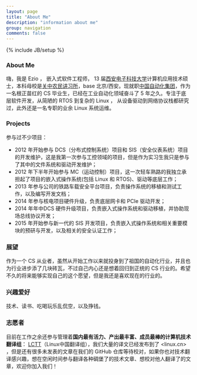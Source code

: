 ```yaml
---
layout: page
title: "About Me"
description: "information about me"
group: navigation
comments: false
---
```

{% include JB/setup %}

### About Me

嗨，我是 Ezio ， 嵌入式软件工程师， 13 届[西安电子科技大学](http://www.xidian.edu.cn/)计算机应用技术硕士，本科母校是[关中农民讲习所](http://www.nwu.edu.cn/)，base 北京/西安。现就职[中国自动化集团](www.cag.com.hk)，作为一名根正苗红的 CS 毕业生，已经在工业自动化领域奋斗了 5 年之久。专注于底层软件开发，从简陋的 RTOS 到复杂的 Linux ， 从设备驱动到网络协议栈都研究过，此外还是一名专职的业余 Linux 系统运维。

### Projects

参与过不少项目：

- 2012 年开始参与 DCS（分布式控制系统）项目和 SIS（安全仪表系统）项目的开发维护，这是我第一次参与工控领域的项目，但是作为实习生我只是参与了其中的文件系统和驱动开发维护；
- 2012 年下半年开始参与 MC（运动控制）项目，这一次轻车熟路的我独立承担起了项目的嵌入式操作系统(包括 Linux 和 RTOS)、驱动等底层工作；
- 2013 年参与公司的铁路车载安全平台项目，负责操作系统的移植和测试工作，以及编写开发文档；
- 2014 年参与核电项目硬件升级，负责底层网卡和 PCIe 驱动开发；
- 2014 年年中DCS 硬件升级项目，负责嵌入式操作系统和驱动移植，并协助现场总线协议开发；
- 2015 年开始参与新一代的 SIS 开发项目，负责嵌入式操作系统和相关重要模块的预研与开发，以及相关的安全认证工作；


### 展望

作为一个 CS 从业者，虽然从开始工作以来就投身到了祖国的自动化行业，并且也为行业进步添了几块砖瓦，不过自己内心还是想着回归到正统的 CS 行业的。希望不久的将来能够实现自己的这个愿望，但是我还是喜欢现在的行业的。

### 兴趣爱好

技术、读书、吃喝玩乐乱侃空，以及挣钱。

### 志愿者

目前在工作之余还参与管理着**国内最有活力、产出最丰富、成员最棒的计算机技术翻译组**： [LCTT](https://github.com/LCTT/TranslateProject)（Linux中国翻译组），我们大量的译文已经发布到了 <linux.cn> ，但是还有很多未发表的文章在我们的 GitHub 仓库等待校对，如果你也对技术翻译感兴趣，想在空闲时间参与翻译各种碉堡了的技术文章、想校对他人翻译了的文章，欢迎你加入我们！

